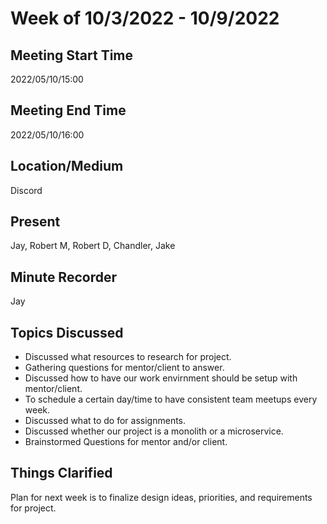 # Week of 10/3/2022 - 10/9/2022

## Meeting Start Time

2022/05/10/15:00

## Meeting End Time

2022/05/10/16:00

## Location/Medium

Discord

## Present

Jay, Robert M, Robert D, Chandler, Jake

## Minute Recorder

Jay

## Topics Discussed

* Discussed what resources to research for project.
* Gathering questions for mentor/client to answer.
* Discussed how to have our work envirnment should be setup with mentor/client.
* To schedule a certain day/time to have consistent team meetups every week.
* Discussed what to do for assignments.
* Discussed whether our project is a monolith or a microservice.
* Brainstormed Questions for mentor and/or client.

## Things Clarified

Plan for next week is to finalize design ideas, priorities, and requirements for project. 
